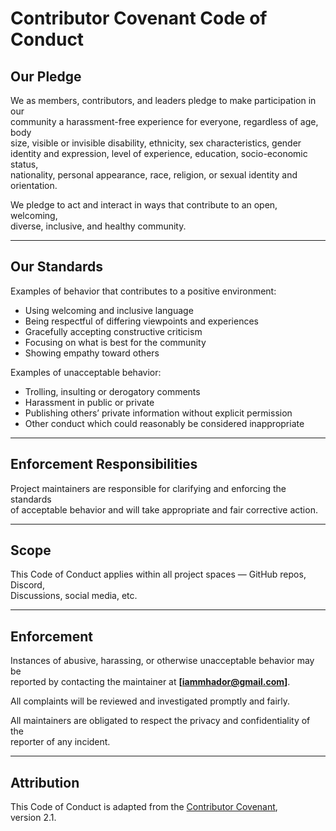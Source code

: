 # Contributor Covenant Code of Conduct

## Our Pledge

We as members, contributors, and leaders pledge to make participation in our  
community a harassment-free experience for everyone, regardless of age, body  
size, visible or invisible disability, ethnicity, sex characteristics, gender  
identity and expression, level of experience, education, socio-economic status,  
nationality, personal appearance, race, religion, or sexual identity and  
orientation.

We pledge to act and interact in ways that contribute to an open, welcoming,  
diverse, inclusive, and healthy community.

---

## Our Standards

Examples of behavior that contributes to a positive environment:

- Using welcoming and inclusive language
- Being respectful of differing viewpoints and experiences
- Gracefully accepting constructive criticism
- Focusing on what is best for the community
- Showing empathy toward others

Examples of unacceptable behavior:

- Trolling, insulting or derogatory comments
- Harassment in public or private
- Publishing others’ private information without explicit permission
- Other conduct which could reasonably be considered inappropriate

---

## Enforcement Responsibilities

Project maintainers are responsible for clarifying and enforcing the standards  
of acceptable behavior and will take appropriate and fair corrective action.

---

## Scope

This Code of Conduct applies within all project spaces — GitHub repos, Discord,  
Discussions, social media, etc.

---

## Enforcement

Instances of abusive, harassing, or otherwise unacceptable behavior may be  
reported by contacting the maintainer at **[iammhador@gmail.com]**.

All complaints will be reviewed and investigated promptly and fairly.

All maintainers are obligated to respect the privacy and confidentiality of the  
reporter of any incident.

---

## Attribution

This Code of Conduct is adapted from the [Contributor Covenant][homepage],  
version 2.1.

[homepage]: https://www.contributor-covenant.org
